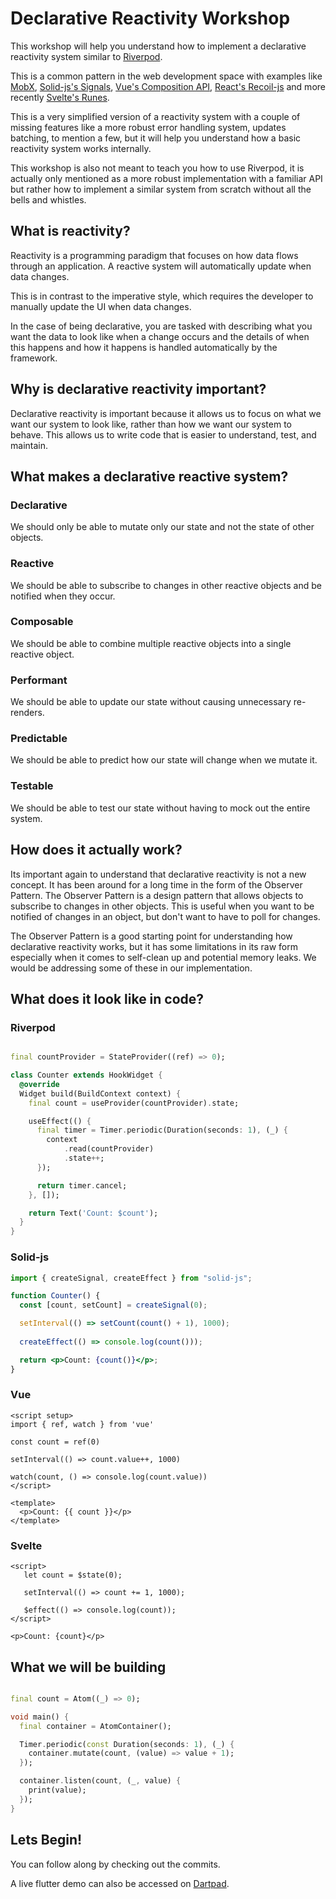 # Declarative Reactivity Workshop

This workshop will help you understand how to implement a declarative reactivity system similar
to [Riverpod](https://riverpod.dev/docs/introduction/getting_started).

This is a common pattern in the web development space with examples
like [MobX](https://mobx.js.org/the-gist-of-mobx.html), [Solid-js's Signals](https://www.solidjs.com/guides/reactivity), [Vue's Composition
API](https://vuejs.org/guide/introduction.html), [React's Recoil-js](https://recoiljs.org/docs/introduction/core-concepts)
and more recently [Svelte's Runes](https://svelte.dev/blog/runes).

This is a very simplified version of a reactivity system with a couple of missing features like a more robust error
handling system, updates batching, to mention a few, but it
will help you understand how a basic reactivity system works internally.

This workshop is also not meant to teach you how to use Riverpod, it is actually only mentioned as a more robust
implementation with a familiar API but rather how to implement a similar system from scratch without all the bells and
whistles.

## What is reactivity?

Reactivity is a programming paradigm that focuses on how data flows through an application. A reactive system will
automatically update when data changes.

This is in contrast to the imperative style, which requires the developer to manually update the UI when data changes.

In the case of being declarative, you are tasked with describing what you want the data to look like when a change
occurs and the details of when this happens and how it happens is handled automatically by the framework.

## Why is declarative reactivity important?

Declarative reactivity is important because it allows us to focus on what we want our system to look like, rather
than how we want our system to behave. This allows us to write code that is easier to understand, test, and maintain.

## What makes a declarative reactive system?

### Declarative

We should only be able to mutate only our state and not the state of other objects.

### Reactive

We should be able to subscribe to changes in other reactive objects and be notified when they
occur.

### Composable

We should be able to combine multiple reactive objects into a single reactive object.

### Performant

We should be able to update our state without causing unnecessary re-renders.

### Predictable

We should be able to predict how our state will change when we mutate it.

### Testable

We should be able to test our state without having to mock out the entire system.

## How does it actually work?

Its important again to understand that declarative reactivity is not a new concept. It has been around for a long
time in the form of the Observer Pattern. The Observer Pattern is a design pattern that allows objects to subscribe
to changes in other objects. This is useful when you want to be notified of changes in an object, but don't want to
have to poll for changes.

The Observer Pattern is a good starting point for understanding how declarative reactivity works, but it has some
limitations in its raw form especially when it comes to self-clean up and potential memory leaks. We would be
addressing some of these in our implementation.

## What does it look like in code?

### Riverpod

```dart

final countProvider = StateProvider((ref) => 0);

class Counter extends HookWidget {
  @override
  Widget build(BuildContext context) {
    final count = useProvider(countProvider).state;

    useEffect(() {
      final timer = Timer.periodic(Duration(seconds: 1), (_) {
        context
            .read(countProvider)
            .state++;
      });

      return timer.cancel;
    }, []);

    return Text('Count: $count');
  }
}
```

### Solid-js

```jsx
import { createSignal, createEffect } from "solid-js";

function Counter() {
  const [count, setCount] = createSignal(0);

  setInterval(() => setCount(count() + 1), 1000);
  
  createEffect(() => console.log(count()));

  return <p>Count: {count()}</p>;
}
```

### Vue

```vue
<script setup>
import { ref, watch } from 'vue'

const count = ref(0)

setInterval(() => count.value++, 1000)

watch(count, () => console.log(count.value))
</script>

<template>
  <p>Count: {{ count }}</p>
</template>
```

### Svelte

```svelte
<script>
   let count = $state(0);

   setInterval(() => count += 1, 1000);
  
   $effect(() => console.log(count));
</script>

<p>Count: {count}</p>
```

## What we will be building

```dart

final count = Atom((_) => 0);

void main() {
  final container = AtomContainer();

  Timer.periodic(const Duration(seconds: 1), (_) {
    container.mutate(count, (value) => value + 1);
  });

  container.listen(count, (_, value) {
    print(value);
  });
}

```

## Lets Begin!

You can follow along by checking out the commits.

A live flutter demo can also be accessed on [Dartpad](https://dartpad.dev/?id=5aa877b61eb9fccd904c325f2757a05a). 
